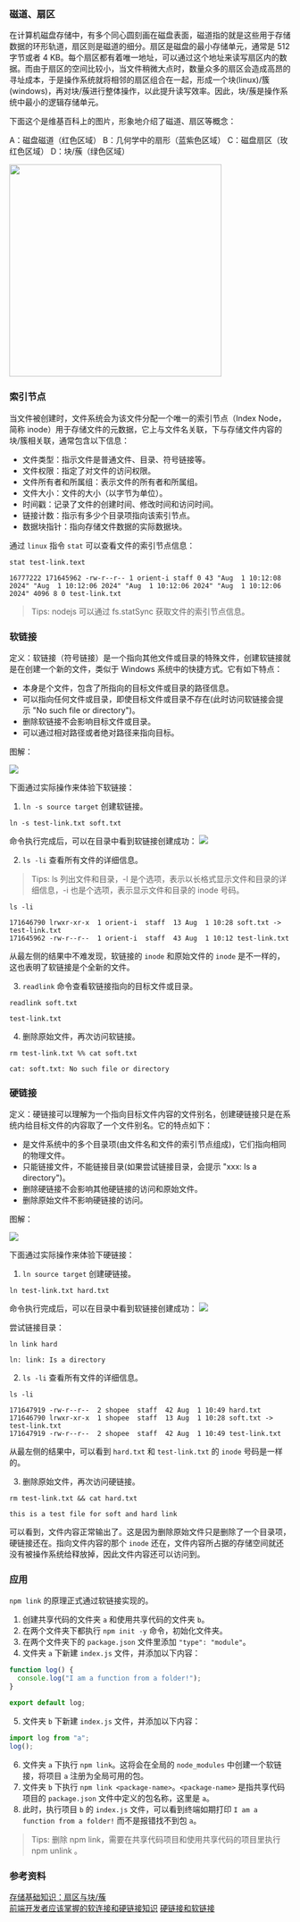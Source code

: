 ### 磁道、扇区

在计算机磁盘存储中，有多个同心圆刻画在磁盘表面，磁道指的就是这些用于存储数据的环形轨道，扇区则是磁道的细分。扇区是磁盘的最小存储单元，通常是 512 字节或者 4 KB。每个扇区都有着唯一地址，可以通过这个地址来读写扇区内的数据。而由于扇区的空间比较小，当文件稍微大点时，数量众多的扇区会造成高昂的寻址成本，于是操作系统就将相邻的扇区组合在一起，形成一个块(linux)/簇(windows)，再对块/蔟进行整体操作，以此提升读写效率。因此，块/蔟是操作系统中最小的逻辑存储单元。

下面这个是维基百科上的图片，形象地介绍了磁道、扇区等概念：

A：磁盘磁道（红色区域）
B：几何学中的扇形（蓝紫色区域）
C：磁盘扇区（玫红色区域）
D：块/蔟（绿色区域）

<img src="../assets/disk.png" style="width: 380px"/>

### 索引节点

当文件被创建时，文件系统会为该文件分配一个唯一的索引节点（Index Node，简称 inode）用于存储文件的元数据，它上与文件名关联，下与存储文件内容的块/簇相关联，通常包含以下信息：

- 文件类型：指示文件是普通文件、目录、符号链接等。
- 文件权限：指定了对文件的访问权限。
- 文件所有者和所属组：表示文件的所有者和所属组。
- 文件大小：文件的大小（以字节为单位）。
- 时间戳：记录了文件的创建时间、修改时间和访问时间。
- 链接计数：指示有多少个目录项指向该索引节点。
- 数据块指针：指向存储文件数据的实际数据块。

通过 `linux` 指令 `stat` 可以查看文件的索引节点信息：

```shell
stat test-link.text

16777222 171645962 -rw-r--r-- 1 orient-i staff 0 43 "Aug  1 10:12:08 2024" "Aug  1 10:12:06 2024" "Aug  1 10:12:06 2024" "Aug  1 10:12:06 2024" 4096 8 0 test-link.txt
```

> Tips: nodejs 可以通过 fs.statSync 获取文件的索引节点信息。

### 软链接

定义：软链接（符号链接）是一个指向其他文件或目录的特殊文件，创建软链接就是在创建一个新的文件，类似于 Windows 系统中的快捷方式。它有如下特点：

- 本身是个文件，包含了所指向的目标文件或目录的路径信息。
- 可以指向任何文件或目录，即使目标文件或目录不存在(此时访问软链接会提示 "No such file or directory")。
- 删除软链接不会影响目标文件或目录。
- 可以通过相对路径或者绝对路径来指向目标。

图解：

<img src="../assets/softlink.png" />

下面通过实际操作来体验下软链接：

1. `ln -s source target` 创建软链接。

```shell
ln -s test-link.txt soft.txt
```

命令执行完成后，可以在目录中看到软链接创建成功：
<img src="../assets/soft-link.png">

2. `ls -li` 查看所有文件的详细信息。

> Tips: ls 列出文件和目录，-l 是个选项，表示以长格式显示文件和目录的详细信息，-i 也是个选项，表示显示文件和目录的 inode 号码。

```shell
ls -li

171646790 lrwxr-xr-x  1 orient-i  staff  13 Aug  1 10:28 soft.txt -> test-link.txt
171645962 -rw-r--r--  1 orient-i  staff  43 Aug  1 10:12 test-link.txt
```

从最左侧的结果中不难发现，软链接的 `inode` 和原始文件的 `inode` 是不一样的，这也表明了软链接是个全新的文件。

3. `readlink` 命令查看软链接指向的目标文件或目录。

```shell
readlink soft.txt

test-link.txt
```

4. 删除原始文件，再次访问软链接。

```shell
rm test-link.txt %% cat soft.txt

cat: soft.txt: No such file or directory
```

### 硬链接

定义：硬链接可以理解为一个指向目标文件内容的文件别名，创建硬链接只是在系统内给目标文件的内容取了一个文件别名。它的特点如下：

- 是文件系统中的多个目录项(由文件名和文件的索引节点组成)，它们指向相同的物理文件。
- 只能链接文件，不能链接目录(如果尝试链接目录，会提示 "xxx: Is a directory")。
- 删除硬链接不会影响其他硬链接的访问和原始文件。
- 删除原始文件不影响硬链接的访问。

图解：

<img src="../assets/hardlink.png" />

下面通过实际操作来体验下硬链接：

1. `ln source target` 创建硬链接。

```shell
ln test-link.txt hard.txt
```

命令执行完成后，可以在目录中看到软链接创建成功：
<img src="../assets/hard-link.png">

尝试链接目录：

```shell
ln link hard

ln: link: Is a directory
```

2. `ls -li` 查看所有文件的详细信息。

```shell
ls -li

171647919 -rw-r--r--  2 shopee  staff  42 Aug  1 10:49 hard.txt
171646790 lrwxr-xr-x  1 shopee  staff  13 Aug  1 10:28 soft.txt -> test-link.txt
171647919 -rw-r--r--  2 shopee  staff  42 Aug  1 10:49 test-link.txt
```

从最左侧的结果中，可以看到 `hard.txt` 和 `test-link.txt` 的 `inode` 号码是一样的。

3. 删除原始文件，再次访问硬链接。

```shell
rm test-link.txt && cat hard.txt

this is a test file for soft and hard link
```

可以看到，文件内容正常输出了。这是因为删除原始文件只是删除了一个目录项，硬链接还在。指向文件内容的那个 `inode` 还在，文件内容所占据的存储空间就还没有被操作系统给释放掉，因此文件内容还可以访问到。

### 应用

`npm link` 的原理正式通过软链接实现的。

1. 创建共享代码的文件夹 `a` 和使用共享代码的文件夹 `b`。
2. 在两个文件夹下都执行 `npm init -y` 命令，初始化文件夹。
3. 在两个文件夹下的 `package.json` 文件里添加 `"type": "module"`。
4. 文件夹 `a` 下新建 `index.js` 文件，并添加以下内容：

```javascript
function log() {
  console.log("I am a function from a folder!");
}

export default log;
```

5. 文件夹 `b` 下新建 `index.js` 文件，并添加以下内容：

```javascript
import log from "a";
log();
```

6. 文件夹 `a` 下执行 `npm link`。这将会在全局的 `node_modules` 中创建一个软链接，将项目 `a` 注册为全局可用的包。
7. 文件夹 `b` 下执行 `npm link <package-name>`。`<package-name>` 是指共享代码项目的 `package.json` 文件中定义的包名称，这里是 `a`。
8. 此时，执行项目 `b` 的 `index.js` 文件，可以看到终端如期打印 `I am a function from a folder!` 而不是报错找不到包 `a`。

> Tips: 删除 npm link，需要在共享代码项目和使用共享代码的项目里执行 npm unlink <package-name>。

### 参考资料

[存储基础知识：扇区与块/蔟](https://www.cnblogs.com/kerrycode/p/12701772.html)  
[前端开发者应该掌握的软连接和硬链接知识](https://juejin.cn/post/7147922973612048398?searchId=20240712153512A111306524A5B73FE06B)
[硬链接和软链接](https://www.cnblogs.com/diantong/p/10507132.html)
